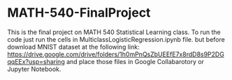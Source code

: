 # MATH-540-FinalProject
This is the final project on MATH 540 Statistical Learning class. To run the code just run the cells in MulticlassLogisticRegression.ipynb file. but before download MNIST dataset at the following link: https://drive.google.com/drive/folders/1h0mPnQsZbUEEfE7x8rdD8s9P2DGqqEEx?usp=sharing and place those files in Google Collabarotory or Jupyter Notebook.
